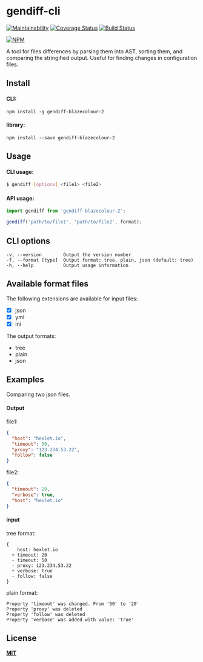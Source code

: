 # gendiff-cli

[![Maintainability](https://api.codeclimate.com/v1/badges/0c96c255338746ec8e85/maintainability)](https://codeclimate.com/github/blazecolour/project-lvl2-s297/maintainability) 
[![Coverage Status](https://coveralls.io/repos/github/blazecolour/project-lvl2-s297/badge.svg?branch=master)](https://coveralls.io/github/blazecolour/project-lvl2-s297?branch=master) 
[![Build Status](https://travis-ci.org/blazecolour/project-lvl2-s297.svg?branch=master)](https://travis-ci.org/blazecolour/project-lvl2-s297)

[![NPM](https://nodei.co/npm/gendiff-blazecolour-2.png?downloads=true&downloadRank=true&stars=true)](https://nodei.co/npm/gendiff-blazecolour-2/)

A tool for files differences by parsing them into AST, sorting them, and comparing the stringified output. Useful for finding changes in configuration files.

## Install

#### CLI:

```npm install -g gendiff-blazecolour-2```

#### library:

```npm install --save gendiff-blazecolour-2```

## Usage

#### CLI usage:

```bash
$ gendiff [options] <file1> <file2>
```

#### API usage:

```js
import gendiff from 'gendiff-blazecolour-2';

gendiff('path/to/file1', 'path/to/file2', format);
```

## CLI options

```
-v, --version        Output the version number
-f, --format [type]  Output format: tree, plain, json (default: tree)
-h, --help           Output usage information
```

## Available format files

The following extensions are available for input files:

- [x] json
- [x] yml
- [x] ini

The output formats:

* tree
* plain
* json

## Examples

Comparing two json files.

#### Output

file1:

```json
{
  "host": "hexlet.io",
  "timeout": 50,
  "proxy": "123.234.53.22",
  "follow": false
}
```

file2:

```json
{
  "timeout": 20,
  "verbose": true,
  "host": "hexlet.io"
}
```

#### input

tree format:

```
{
    host: hexlet.io
  + timeout: 20
  - timeout: 50
  - proxy: 123.234.53.22
  + verbose: true
  - follow: false
}
```

plain format:

```
Property 'timeout' was changed. From '50' to '20'
Property 'proxy' was deleted
Property 'follow' was deleted
Property 'verbose' was added with value: 'true'
```

## License

**[MIT](./LICENSE.md)**